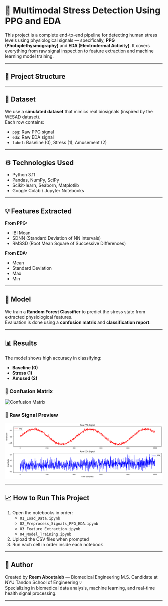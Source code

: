 # 🧠 Multimodal Stress Detection Using PPG and EDA

This project is a complete end-to-end pipeline for detecting human stress levels using physiological signals — specifically, **PPG (Photoplethysmography)** and **EDA (Electrodermal Activity)**. It covers everything from raw signal inspection to feature extraction and machine learning model training.

---

## 📂 Project Structure

---

## 🧪 Dataset

We use a **simulated dataset** that mimics real biosignals (inspired by the WESAD dataset).  
Each row contains:
- `ppg`: Raw PPG signal
- `eda`: Raw EDA signal
- `label`: Baseline (0), Stress (1), Amusement (2)

---

## ⚙️ Technologies Used

- Python 3.11  
- Pandas, NumPy, SciPy  
- Scikit-learn, Seaborn, Matplotlib  
- Google Colab / Jupyter Notebooks

---

## 💡 Features Extracted

**From PPG:**
- IBI Mean
- SDNN (Standard Deviation of NN intervals)
- RMSSD (Root Mean Square of Successive Differences)

**From EDA:**
- Mean
- Standard Deviation
- Max
- Min

---

## 🤖 Model

We train a **Random Forest Classifier** to predict the stress state from extracted physiological features.  
Evaluation is done using a **confusion matrix** and **classification report**.

---

## 📊 Results

The model shows high accuracy in classifying:
- **Baseline (0)**
- **Stress (1)**
- **Amused (2)**

### 🔽 Confusion Matrix  
![Confusion Matrix](images/confusion_matrix.png)

### 🔽 Raw Signal Preview  
![Raw PPG & EDA](images/signal_preview.png)

---

## 📈 How to Run This Project

1. Open the notebooks in order:
   - `01_Load_Data.ipynb`
   - `02_Preprocess_Signals_PPG_EDA.ipynb`
   - `03_Feature_Extraction.ipynb`
   - `04_Model_Training.ipynb`
2. Upload the CSV files when prompted
3. Run each cell in order inside each notebook

---

## 💖 Author

Created by **Reem Aboutaleb** — Biomedical Engineering M.S. Candidate at NYU Tandon School of Engineering 💡  
Specializing in biomedical data analysis, machine learning, and real-time health signal processing.

---
